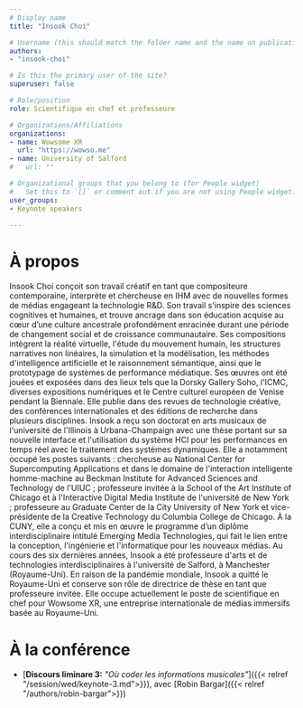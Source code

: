 ```yaml
---
# Display name
title: "Insook Choi"

# Username (this should match the folder name and the name on publications)
authors:
- "insook-choi"

# Is this the primary user of the site?
superuser: false

# Role/position
role: Scientifique en chef et professeure

# Organizations/Affiliations
organizations:
- name: Wowsome XR
  url: "https://wowso.me"
- name: University of Salford
#   url: ""

# Organizational groups that you belong to (for People widget)
#   Set this to `[]` or comment out if you are not using People widget.
user_groups:
- Keynote speakers

---
```


# À propos

Insook Choi conçoit son travail créatif en tant que compositeure contemporaine, interprète et chercheuse en IHM avec de nouvelles formes de médias engageant la technologie R&D. Son travail s'inspire des sciences cognitives et humaines, et trouve ancrage dans son éducation acquise au cœur d’une culture ancestrale profondément enracinée durant une période de changement social et de croissance communautaire. Ses compositions intègrent la réalité virtuelle, l'étude du mouvement humain, les structures narratives non linéaires, la simulation et la modélisation, les méthodes d'intelligence artificielle et le raisonnement sémantique, ainsi que le prototypage de systèmes de performance médiatique. Ses œuvres ont été jouées et exposées dans des lieux tels que la Dorsky Gallery Soho, l'ICMC, diverses expositions numériques et le Centre culturel européen de Venise pendant la Biennale. Elle publie dans des revues de technologie créative, des conférences internationales et des éditions de recherche dans plusieurs disciplines. 
Insook a reçu son doctorat en arts musicaux de l'université de l'Illinois à Urbana-Champaign avec une thèse portant sur sa nouvelle interface et l'utilisation du système HCI pour les performances en temps réel avec le traitement des systèmes dynamiques. Elle a notamment occupé les postes suivants : chercheuse au National Center for Supercomputing Applications et dans le domaine de l'interaction intelligente homme-machine au Beckman Institute for Advanced Sciences and Technology de l'UIUC ; professeure invitée à la School of the Art Institute of Chicago et à l'Interactive Digital Media Institute de l'université de New York ; professeure au Graduate Center de la City University of New York et vice-présidente de la Creative Technology du Columbia College de Chicago. À la CUNY, elle a conçu et mis en œuvre le programme d’un diplôme interdisciplinaire intitulé Emerging Media Technologies, qui fait le lien entre la conception, l'ingénierie et l'informatique pour les nouveaux médias. Au cours des six dernières années, Insook a été professeure d'arts et de technologies interdisciplinaires à l'université de Salford, à Manchester (Royaume-Uni). En raison de la pandémie mondiale, Insook a quitté le Royaume-Uni et conserve son rôle de directrice de thèse en tant que professeure invitée. Elle occupe actuellement le poste de scientifique en chef pour Wowsome XR, une entreprise internationale de médias immersifs basée au Royaume-Uni. 
 

# À la conférence

- [**Discours liminare 3:** *"Où coder les informations musicales"*]({{< relref "/session/wed/keynote-3.md">}}), avec [Robin Bargar]({{< relref "/authors/robin-bargar">}}) 
